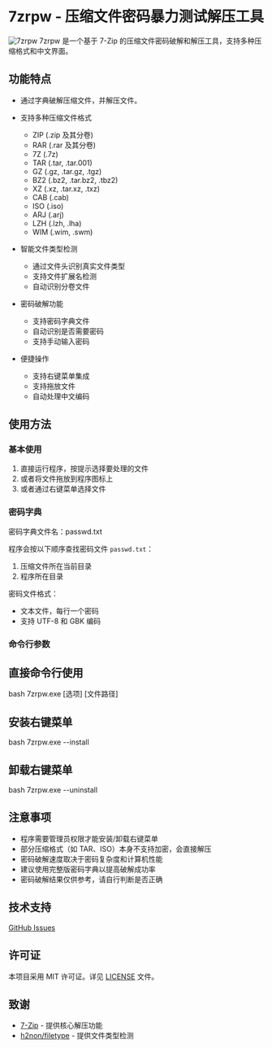 # 7zrpw - 压缩文件密码暴力测试解压工具

![7zrpw](https://github.com/hillghsot86/7zrpw/blob/main/7zrpw.png)
7zrpw 是一个基于 7-Zip 的压缩文件密码破解和解压工具，支持多种压缩格式和中文界面。

## 功能特点

- 通过字典破解压缩文件，并解压文件。

- 支持多种压缩文件格式
  - ZIP (.zip 及其分卷)
  - RAR (.rar 及其分卷)
  - 7Z (.7z)
  - TAR (.tar, .tar.001)
  - GZ (.gz, .tar.gz, .tgz)
  - BZ2 (.bz2, .tar.bz2, .tbz2)
  - XZ (.xz, .tar.xz, .txz)
  - CAB (.cab)
  - ISO (.iso)
  - ARJ (.arj)
  - LZH (.lzh, .lha)
  - WIM (.wim, .swm)

- 智能文件类型检测
  - 通过文件头识别真实文件类型
  - 支持文件扩展名检测
  - 自动识别分卷文件

- 密码破解功能
  - 支持密码字典文件
  - 自动识别是否需要密码
  - 支持手动输入密码

- 便捷操作
  - 支持右键菜单集成
  - 支持拖放文件
  - 自动处理中文编码

## 使用方法

### 基本使用

1. 直接运行程序，按提示选择要处理的文件
2. 或者将文件拖放到程序图标上
3. 或者通过右键菜单选择文件

### 密码字典

密码字典文件名：passwd.txt

程序会按以下顺序查找密码文件 `passwd.txt`：
1. 压缩文件所在当前目录
2. 程序所在目录


密码文件格式：
- 文本文件，每行一个密码
- 支持 UTF-8 和 GBK 编码

### 命令行参数

## 直接命令行使用

bash
7zrpw.exe [选项] [文件路径]

## 安装右键菜单

bash
7zrpw.exe --install

## 卸载右键菜单

bash
7zrpw.exe --uninstall

## 注意事项

- 程序需要管理员权限才能安装/卸载右键菜单
- 部分压缩格式（如 TAR、ISO）本身不支持加密，会直接解压
- 密码破解速度取决于密码复杂度和计算机性能
- 建议使用完整版密码字典以提高破解成功率
- 密码破解结果仅供参考，请自行判断是否正确
## 技术支持
[GitHub Issues](https://github.com/hillghsot86/7zrpw/issues)

## 许可证

本项目采用 MIT 许可证。详见 [LICENSE](LICENSE) 文件。

## 致谢

- [7-Zip](https://www.7-zip.org/) - 提供核心解压功能
- [h2non/filetype](https://github.com/h2non/filetype) - 提供文件类型检测

